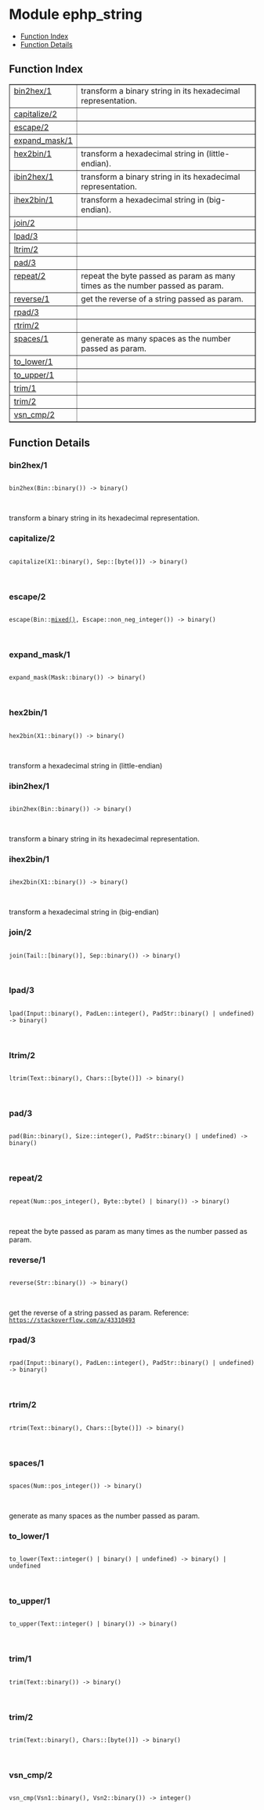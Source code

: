 

# Module ephp_string #
* [Function Index](#index)
* [Function Details](#functions)

<a name="index"></a>

## Function Index ##


<table width="100%" border="1" cellspacing="0" cellpadding="2" summary="function index"><tr><td valign="top"><a href="#bin2hex-1">bin2hex/1</a></td><td>transform a binary string in its hexadecimal representation.</td></tr><tr><td valign="top"><a href="#capitalize-2">capitalize/2</a></td><td></td></tr><tr><td valign="top"><a href="#escape-2">escape/2</a></td><td></td></tr><tr><td valign="top"><a href="#expand_mask-1">expand_mask/1</a></td><td></td></tr><tr><td valign="top"><a href="#hex2bin-1">hex2bin/1</a></td><td>transform a hexadecimal string in (little-endian).</td></tr><tr><td valign="top"><a href="#ibin2hex-1">ibin2hex/1</a></td><td>transform a binary string in its hexadecimal representation.</td></tr><tr><td valign="top"><a href="#ihex2bin-1">ihex2bin/1</a></td><td>transform a hexadecimal string in (big-endian).</td></tr><tr><td valign="top"><a href="#join-2">join/2</a></td><td></td></tr><tr><td valign="top"><a href="#lpad-3">lpad/3</a></td><td></td></tr><tr><td valign="top"><a href="#ltrim-2">ltrim/2</a></td><td></td></tr><tr><td valign="top"><a href="#pad-3">pad/3</a></td><td></td></tr><tr><td valign="top"><a href="#repeat-2">repeat/2</a></td><td>repeat the byte passed as param as many times as the number passed as param.</td></tr><tr><td valign="top"><a href="#reverse-1">reverse/1</a></td><td>get the reverse of a string passed as param.</td></tr><tr><td valign="top"><a href="#rpad-3">rpad/3</a></td><td></td></tr><tr><td valign="top"><a href="#rtrim-2">rtrim/2</a></td><td></td></tr><tr><td valign="top"><a href="#spaces-1">spaces/1</a></td><td>generate as many spaces as the number passed as param.</td></tr><tr><td valign="top"><a href="#to_lower-1">to_lower/1</a></td><td></td></tr><tr><td valign="top"><a href="#to_upper-1">to_upper/1</a></td><td></td></tr><tr><td valign="top"><a href="#trim-1">trim/1</a></td><td></td></tr><tr><td valign="top"><a href="#trim-2">trim/2</a></td><td></td></tr><tr><td valign="top"><a href="#vsn_cmp-2">vsn_cmp/2</a></td><td></td></tr></table>


<a name="functions"></a>

## Function Details ##

<a name="bin2hex-1"></a>

### bin2hex/1 ###

<pre><code>
bin2hex(Bin::binary()) -&gt; binary()
</code></pre>
<br />

transform a binary string in its hexadecimal representation.

<a name="capitalize-2"></a>

### capitalize/2 ###

<pre><code>
capitalize(X1::binary(), Sep::[byte()]) -&gt; binary()
</code></pre>
<br />

<a name="escape-2"></a>

### escape/2 ###

<pre><code>
escape(Bin::<a href="#type-mixed">mixed()</a>, Escape::non_neg_integer()) -&gt; binary()
</code></pre>
<br />

<a name="expand_mask-1"></a>

### expand_mask/1 ###

<pre><code>
expand_mask(Mask::binary()) -&gt; binary()
</code></pre>
<br />

<a name="hex2bin-1"></a>

### hex2bin/1 ###

<pre><code>
hex2bin(X1::binary()) -&gt; binary()
</code></pre>
<br />

transform a hexadecimal string in (little-endian)

<a name="ibin2hex-1"></a>

### ibin2hex/1 ###

<pre><code>
ibin2hex(Bin::binary()) -&gt; binary()
</code></pre>
<br />

transform a binary string in its hexadecimal representation.

<a name="ihex2bin-1"></a>

### ihex2bin/1 ###

<pre><code>
ihex2bin(X1::binary()) -&gt; binary()
</code></pre>
<br />

transform a hexadecimal string in (big-endian)

<a name="join-2"></a>

### join/2 ###

<pre><code>
join(Tail::[binary()], Sep::binary()) -&gt; binary()
</code></pre>
<br />

<a name="lpad-3"></a>

### lpad/3 ###

<pre><code>
lpad(Input::binary(), PadLen::integer(), PadStr::binary() | undefined) -&gt; binary()
</code></pre>
<br />

<a name="ltrim-2"></a>

### ltrim/2 ###

<pre><code>
ltrim(Text::binary(), Chars::[byte()]) -&gt; binary()
</code></pre>
<br />

<a name="pad-3"></a>

### pad/3 ###

<pre><code>
pad(Bin::binary(), Size::integer(), PadStr::binary() | undefined) -&gt; binary()
</code></pre>
<br />

<a name="repeat-2"></a>

### repeat/2 ###

<pre><code>
repeat(Num::pos_integer(), Byte::byte() | binary()) -&gt; binary()
</code></pre>
<br />

repeat the byte passed as param as many times as the number passed as param.

<a name="reverse-1"></a>

### reverse/1 ###

<pre><code>
reverse(Str::binary()) -&gt; binary()
</code></pre>
<br />

get the reverse of a string passed as param.
Reference: [`https://stackoverflow.com/a/43310493`](https://stackoverflow.com/a/43310493)

<a name="rpad-3"></a>

### rpad/3 ###

<pre><code>
rpad(Input::binary(), PadLen::integer(), PadStr::binary() | undefined) -&gt; binary()
</code></pre>
<br />

<a name="rtrim-2"></a>

### rtrim/2 ###

<pre><code>
rtrim(Text::binary(), Chars::[byte()]) -&gt; binary()
</code></pre>
<br />

<a name="spaces-1"></a>

### spaces/1 ###

<pre><code>
spaces(Num::pos_integer()) -&gt; binary()
</code></pre>
<br />

generate as many spaces as the number passed as param.

<a name="to_lower-1"></a>

### to_lower/1 ###

<pre><code>
to_lower(Text::integer() | binary() | undefined) -&gt; binary() | undefined
</code></pre>
<br />

<a name="to_upper-1"></a>

### to_upper/1 ###

<pre><code>
to_upper(Text::integer() | binary()) -&gt; binary()
</code></pre>
<br />

<a name="trim-1"></a>

### trim/1 ###

<pre><code>
trim(Text::binary()) -&gt; binary()
</code></pre>
<br />

<a name="trim-2"></a>

### trim/2 ###

<pre><code>
trim(Text::binary(), Chars::[byte()]) -&gt; binary()
</code></pre>
<br />

<a name="vsn_cmp-2"></a>

### vsn_cmp/2 ###

<pre><code>
vsn_cmp(Vsn1::binary(), Vsn2::binary()) -&gt; integer()
</code></pre>
<br />

